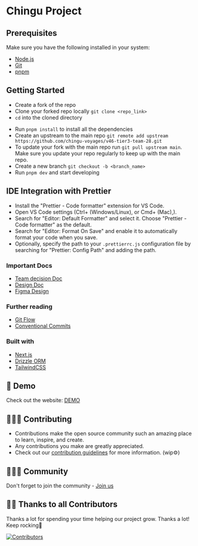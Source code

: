 # Chingu Project

## Prerequisites

Make sure you have the following installed in your system:

- [Node.js](https://nodejs.dev/en/)
- [Git](https://git-scm.com/)
- [pnpm](https://pnpm.io/)

## Getting Started

- Create a fork of the repo
- Clone your forked repo locally `git clone <repo_link>`
- `cd` into the cloned directory
<!-- - Run `cp .env.example .env.local` and set up env variables -->
- Run `pnpm install` to install all the dependencies
- Create an upstream to the main repo `git remote add upstream https://github.com/chingu-voyages/v46-tier3-team-28.git`
- To update your fork with the main repo run `git pull upstream main`. Make sure you update your repo regularly to keep up with the main repo.
- Create a new branch `git checkout -b <branch_name>`
- Run `pnpm dev` and start developing

## IDE Integration with Prettier

- Install the "Prettier - Code formatter" extension for VS Code.
- Open VS Code settings (Ctrl+ (Windows/Linux), or Cmd+ (Mac),).
- Search for "Editor: Default Formatter" and select it. Choose "Prettier - Code formatter" as the default.
- Search for "Editor: Format On Save" and enable it to automatically format your code when you save.
- Optionally, specify the path to your `.prettierrc.js` configuration file by searching for "Prettier: Config Path" and adding the path.

### Important Docs

- [Team decision Doc](https://docs.google.com/document/d/1QNtzHH0htso4upREefDTsfoanQfa5khGg5nX3uvCidU/edit)
- [Design Doc](https://app.eraser.io/workspace/y108M6uSFX3iSYVQMbHR?origin=share)
- [Figma Design](https://www.figma.com/file/GYwdok5q0bYfncDwNAVxm8/Chingu-Team-28?type=design&node-id=0-1&mode=design)

### Further reading

- [Git Flow](https://www.tomasbeuzen.com/post/git-fork-branch-pull/)
- [Conventional Commits](https://www.conventionalcommits.org/en/v1.0.0/#summary)

### Built with

- [Next.js](https://nextjs.org/)
- [Drizzle ORM](https://orm.drizzle.team/)
- [TailwindCSS](https://tailwindcss.com/)

## 🎨 Demo

Check out the website: [DEMO]([https://v46-tier3-team-28-8mwx.vercel.app/](https://v46-tier3-team-28-ecru.vercel.app/))

## 👩🏽‍💻 Contributing

- Contributions make the open source community such an amazing place to learn, inspire, and create.
- Any contributions you make are greatly appreciated.
- Check out our [contribution guidelines](/CONTRIBUTING.md) for more information. (wip⚙️)

## 👨‍👩‍👦 Community

Don't forget to join the community - [Join us](https://www.chingu.io/)

## 💪🏽 Thanks to all Contributors

Thanks a lot for spending your time helping our project grow. Thanks a lot! Keep rocking🍻

[![Contributors](https://contrib.rocks/image?repo=chingu-voyages/v46-tier3-team-28)](https://github.com/chingu-voyages/v46-tier3-team-28/graphs/contributors)
